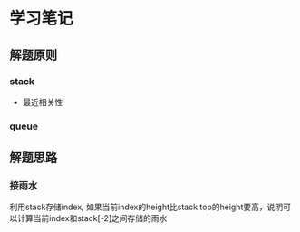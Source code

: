 # 学习笔记

## 解题原则

### stack

- 最近相关性

### queue


## 解题思路

### 接雨水 

利用stack存储index, 如果当前index的height比stack top的height要高，说明可以计算当前index和stack[-2]之间存储的雨水
